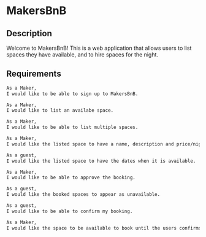 # MakersBnB

## Description

Welcome to MakersBnB! This is a web application that allows users to list spaces they have available, and to hire spaces for the night.

## Requirements

```bash
As a Maker,
I would like to be able to sign up to MakersBnB.

As a Maker,
I would like to list an availabe space.

As a Maker,
I would like to be able to list multiple spaces.

As a Maker,
I would like the listed space to have a name, description and price/night.

As a guest,
I would like the listed space to have the dates when it is available.

As a Maker,
I would like to be able to approve the booking.

As a guest,
I would like the booked spaces to appear as unavailable.

As a guest, 
I would like to be able to confirm my booking.

As a Maker,
I would like the space to be available to book until the users confirms it.
```